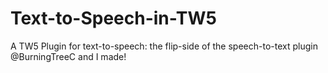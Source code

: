 # Text-to-Speech-in-TW5
A TW5 Plugin for text-to-speech: the flip-side of the speech-to-text plugin @BurningTreeC and I made!
